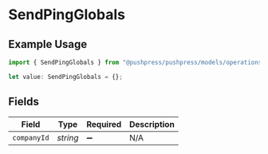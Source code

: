 # SendPingGlobals

## Example Usage

```typescript
import { SendPingGlobals } from "@pushpress/pushpress/models/operations";

let value: SendPingGlobals = {};
```

## Fields

| Field              | Type               | Required           | Description        |
| ------------------ | ------------------ | ------------------ | ------------------ |
| `companyId`        | *string*           | :heavy_minus_sign: | N/A                |